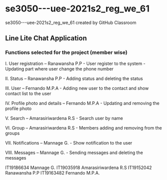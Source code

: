 # se3050---uee-2021s2_reg_we_61
se3050---uee-2021s2_reg_we_61 created by GitHub Classroom

## Line Lite Chat Application

### Functions selected for the project (member wise)

  I. User registration – Ranawansha P.P
          - User register to the system
          - Updating part where user change the phone number
          
  II. Status – Ranawansha P.P
          - Adding status and deleting the status
          
  III. User – Fernando M.P.A
          - Adding new user to the contact and show contact list to the user
          
  IV. Profile photo and details – Fernando M.P.A
          - Updating and removing the profile photo
          
  V. Search – Amarasiriwardena R.S
          - Search user by name
          
  VI. Group – Amarasiriwardena R.S
          - Members adding and removing from the groups
          
  VII. Notifications – Mannage G.
          - Show notification to the user
          
  VIII. Messages – Mannage G.
          - Sending messages and deleting the messages

IT19186634	Mannage G.
IT19035918 	Amarasiriwardena R.S
IT19152042	Ranawansha P.P
IT19163482	Fernando M.P.A.
